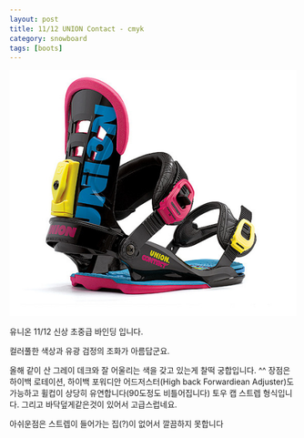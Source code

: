 ```yaml
---
layout: post
title: 11/12 UNION Contact - cmyk
category: snowboard
tags: [boots]
---
```

![Union Binding - Contact - cmyk](/images/posts/Union_binding.jpg)

유니온 11/12 신상 초중급 바인딩 입니다.

컬러풀한 색상과 유광 검정의 조화가 아름답군요.

올해 같이 산 그레이 데크와 잘 어울리는 색을 갖고 있는게 찰떡 궁합입니다. ^^ 장점은 하이백 로테이션, 하이백 포워디안 어드저스터(High back Forwardiean Adjuster)도 가능하고 휠컵이 상당히 유연합니다(90도정도 비틀어집니다) 토우 캡 스트렙 형식입니다. 그리고 바닥덮게같은것이 있어서 고급스럽네요.

아쉬운점은 스트렙이 들어가는 집(?)이 없어서 깔끔하지 못합니다